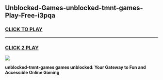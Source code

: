 
## Unblocked-Games-unblocked-tmnt-games-Play-Free-i3pqa
<h3>
<a href="https://premium76.site?title=unblocked-tmnt-games&ref=10A">CLICK TO PLAY</a></h3>
<hr>

<h3>
<a href="https://premium76.site?title=unblocked-tmnt-games&ref=10A">CLICK 2 PLAY</a>
  
</h3>

<a href="https://premium76.site?title=unblocked-tmnt-games&ref=10A"><img src="https://clearcache.store/games.png"></a>


**unblocked-tmnt-games games unblocked: Your Gateway to Fun and Accessible Online Gaming**
